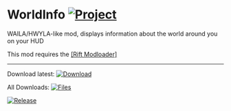 # WorldInfo [![Project](http://cf.way2muchnoise.eu/full_300756_downloads.svg)](https://minecraft.curseforge.com/projects/300756)
WAILA/HWYLA-like mod, displays information about the world around you on your HUD

This mod requires the [\[Rift Modloader\]](https://minecraft.curseforge.com/projects/rift "CurseForge")

---

Download latest:
[![Download](https://curse.nikky.moe/api/img/300756?logo)](https://curse.nikky.moe/api/url/300756)

All Downloads:
[![Files](https://curse.nikky.moe/api/img/300756/files?logo)](https://minecraft.curseforge.com/projects/300756/files)

[![Release](https://jitpack.io/v/UpcraftLP/Rift-WorldInfo.svg)](https://jitpack.io/#UpcraftLP/Rift-WorldInfo)
